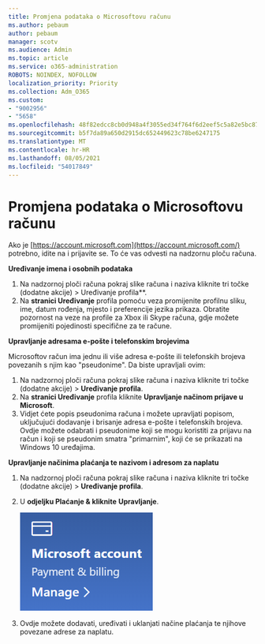 ```yaml
---
title: Promjena podataka o Microsoftovu računu
ms.author: pebaum
author: pebaum
manager: scotv
ms.audience: Admin
ms.topic: article
ms.service: o365-administration
ROBOTS: NOINDEX, NOFOLLOW
localization_priority: Priority
ms.collection: Adm_O365
ms.custom:
- "9002956"
- "5658"
ms.openlocfilehash: 48f82edcc8cb0d948a4f3055ed34f764f6d2eef5c5a82e5bc87d50993825704d
ms.sourcegitcommit: b5f7da89a650d2915dc652449623c78be6247175
ms.translationtype: MT
ms.contentlocale: hr-HR
ms.lasthandoff: 08/05/2021
ms.locfileid: "54017849"
---
```

# <a name="change-my-microsoft-account-information"></a>Promjena podataka o Microsoftovu računu

Ako je [https://account.microsoft.com](https://account.microsoft.com/) potrebno, idite na i prijavite se. To će vas odvesti na nadzornu ploču računa.  

**Uređivanje imena i osobnih podataka**

1. Na nadzornoj ploči računa pokraj slike računa i naziva kliknite tri točke (dodatne akcije) > Uređivanje profila**.
2. Na **stranici Uređivanje** profila pomoću veza promijenite profilnu sliku, ime, datum rođenja, mjesto i preferencije jezika prikaza. Obratite pozornost na veze na profile za Xbox ili Skype računa, gdje možete promijeniti pojedinosti specifične za te račune.

**Upravljanje adresama e-pošte i telefonskim brojevima**

Microsoftov račun ima jednu ili više adresa e-pošte ili telefonskih brojeva povezanih s njim kao "pseudonime". Da biste upravljali ovim:

1. Na nadzornoj ploči računa pokraj slike računa i naziva kliknite tri točke (dodatne akcije) > **Uređivanje profila**.
2. Na **stranici Uređivanje** profila kliknite **Upravljanje načinom prijave u Microsoft**. 
3. Vidjet ćete popis pseudonima računa i možete upravljati popisom, uključujući dodavanje i brisanje adresa e-pošte i telefonskih brojeva. Ovdje možete odabrati i pseudonime koji se mogu koristiti za prijavu na račun i koji se pseudonim smatra "primarnim", koji će se prikazati na Windows 10 uređajima.

**Upravljanje načinima plaćanja te nazivom i adresom za naplatu** 

1. Na nadzornoj ploči računa pokraj slike računa i naziva kliknite tri točke (dodatne akcije) > **Uređivanje profila**.
2. U **odjeljku Plaćanje & kliknite** **Upravljanje**.

    ![Upravljanje plaćanjem i naplatom](media/manage-account.png)

3. Ovdje možete dodavati, uređivati i uklanjati načine plaćanja te njihove povezane adrese za naplatu. 
